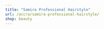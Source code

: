 ```yaml
---
title: "Samira Professional Hairstyle"
url: /accra/samira-professional-hairstyle/
shop: beauty
---
```

